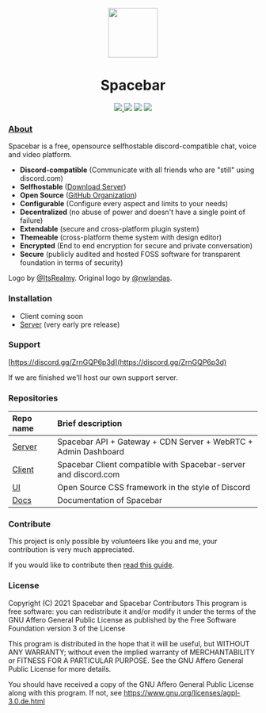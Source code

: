 <p align="center">

  <img width="100" src="https://avatars.githubusercontent.com/u/75180178?s=200&v=4" />

</p>
<h1 align="center">Spacebar</h1>

<p align="center">
   <a href="https://discord.gg/ZrnGQP6p3d">
    <img src="https://img.shields.io/discord/806142446094385153?color=7489d5&logo=discord&logoColor=ffffff" />
  </a>
  <img src="https://img.shields.io/static/v1?label=Status&message=Development&color=blue">
  <a title="Crowdin" target="_blank" href="https://translate.spacebar.chat/"><img src="https://badges.crowdin.net/fosscord/localized.svg"></a>
  <a href="https://opencollective.com/fosscord">
    <img src="https://opencollective.com/fosscord/tiers/badge.svg">
  </a>
</p>

### [About](https://spacebar.chat/)

Spacebar is a free, opensource selfhostable discord-compatible chat, voice and video platform.

* **Discord-compatible** (Communicate with all friends who are "still" using discord.com)
* **Selfhostable** ([Download Server](https://github.com/spacebarchat/server/releases))
* **Open Source** ([GitHub Organization]())
* **Configurable** (Configure every aspect and limits to your needs)
* **Decentralized** (no abuse of power and doesn't have a single point of failure)
* **Extendable** (secure and cross-platform plugin system)
* **Themeable** (cross-platform theme system with design editor)
* **Encrypted** (End to end encryption for secure and private conversation)
* **Secure** (publicly audited and hosted FOSS software for transparent foundation in terms of security)

Logo by [@ItsRealmy](https://github.com/ItsRealmy).
Original logo by [@nwlandas](https://twitter.com/nwlandas).

### Installation

* Client coming soon
* [Server](https://github.com/spacebarchat/server/releases) (very early pre release)

### Support

[https://discord.gg/ZrnGQP6p3d](https://discord.gg/ZrnGQP6p3d)

If we are finished we'll host our own support server.


### Repositories

| Repo name | Brief description |
| :--- | :--- |
| [Server](https://github.com/spacebarchat/server) | Spacebar API + Gateway + CDN Server + WebRTC + Admin Dashboard |
| [Client](https://github.com/spacebarchat/client) | Spacebar Client compatible with Spacebar-server and discord.com |
| [UI](https://github.com/spacebarchat/ui) | Open Source CSS framework in the style of Discord |
| [Docs](https://github.com/spacebarchat/docs) | Documentation of Spacebar |

### Contribute

This project is only possible by volunteers like you and me, your contribution is very much appreciated.

If you would like to contribute then [read this guide](https://docs.spacebar.chat/contributing/server/).

### License

Copyright (C) 2021 Spacebar and Spacebar Contributors
This program is free software: you can redistribute it and/or modify
it under the terms of the GNU Affero General Public License as
published by the Free Software Foundation version 3 of the
License

This program is distributed in the hope that it will be useful,
but WITHOUT ANY WARRANTY; without even the implied warranty of
MERCHANTABILITY or FITNESS FOR A PARTICULAR PURPOSE. See the
GNU Affero General Public License for more details.

You should have received a copy of the GNU Affero General Public License
along with this program. If not, see https://www.gnu.org/licenses/agpl-3.0.de.html
